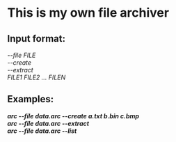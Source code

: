 # This is my own file archiver
## Input format:
*--file FILE* <br/>
*--create* <br/>
*--extract* <br/>
*FILE1 FILE2 ... FILEN* <br/>
## Examples:
***arc --file data.arc --create a.txt b.bin c.bmp*** <br/>
***arc --file data.arc --extract***<br/>
***arc --file data.arc --list***
